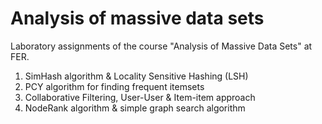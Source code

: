 # Analysis of massive data sets

Laboratory assignments of the course "Analysis of Massive Data Sets" at FER.

1. SimHash algorithm & Locality Sensitive Hashing (LSH)
2. PCY algorithm for finding frequent itemsets
3. Collaborative Filtering, User-User & Item-item approach
4. NodeRank algorithm & simple graph search algorithm
